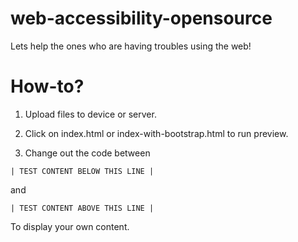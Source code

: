 # web-accessibility-opensource
Lets help the ones who are having troubles using the web!

# How-to?

1. Upload files to device or server.

2. Click on index.html or index-with-bootstrap.html to run preview.

3. Change out the code between 

```| TEST CONTENT BELOW THIS LINE |```

and 

```| TEST CONTENT ABOVE THIS LINE | ```

To display your own content.